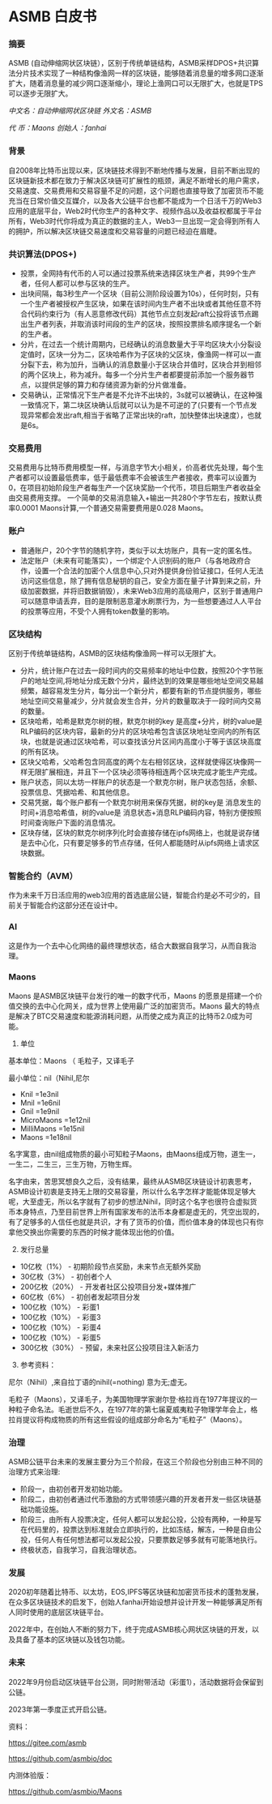 # ASMB 白皮书
### 摘要
ASMB (自动伸缩网状区块链），区别于传统单链结构，ASMB采样DPOS+共识算法分片技术实现了一种结构像渔网一样的区块链，能够随着消息量的增多网口逐渐扩大，随着消息量的减少网口逐渐缩小，理论上渔网口可以无限扩大，也就是TPS可以逐步无限扩大。

_中文名：自动伸缩网状区块链 外文名：ASMB_

_代 币：Maons 创始人：fanhai_

### 背景
自2008年比特币出现以来，区块链技术得到不断地传播与发展，目前不断出现的区块链新技术都在致力于解决区块链可扩展性的瓶颈，满足不断增长的用户需求，交易速度、交易费用和交易容量不足的问题，这个问题也直接导致了加密货币不能充当在日常价值交互媒介，以及各大公链平台也都不能成为一个日活千万的Web3应用的底层平台，Web2时代你生产的各种文字、视频作品以及收益权都属于平台所有，Web3时代你将成为真正的数据的主人，Web3一旦出现一定会得到所有人的拥护，所以解决区块链交易速度和交易容量的问题已经迫在眉睫。

### 共识算法(DPOS+)
- 投票，全网持有代币的人可以通过投票系统来选择区块生产者，共99个生产者，任何人都可以参与区块的生产。
- 出块间隔，每3秒生产一个区块（目前公测阶段设置为10s），任何时刻，只有一个生产者被授权产生区块，如果在该时间内生产者不出块或者其他任意不符合代码约束行为（有人恶意修改代码）其他节点立刻发起raft公投将该节点踢出生产者列表，并取消该时间段的生产的区块，按照投票排名顺序提名一个新的生产者。
- 分片，在过去一个统计周期内，已经确认的消息数量大于平均区块大小分裂设定值时，区块一分为二，区块哈希作为子区块的父区块，像渔网一样可以一直分裂下去，称为加升，当确认的消息数量小于区块合并值时，区块合并到相邻的两个区块上，称为减升。每多一个分片生产者都要提前添加一个服务器节点，以提供足够的算力和存储资源为新的分片做准备。
- 交易确认，正常情况下生产者是不允许不出块的，3s就可以被确认，在这种强一致情况下，第二块区块确认后就可以认为是不可逆的了(只要有一个节点发现异常都会发出raft,相当于省略了正常出块的raft，加快整体出块速度），也就是6s。
### 交易费用
交易费用与比特币费用模型一样，与消息字节大小相关，价高者优先处理，每个生产者都可以设置最低费率，低于最低费率不会被该生产者接收，费率可以设置为0，在项目初始阶段生产者每生产一个区块奖励一个代币，项目后期生产者收益全由交易费用支撑。
一个简单的交易消息输入+输出一共280个字节左右，按默认费率0.0001 Maons计算,一个普通交易需要费用是0.028 Maons。
### 账户

- 普通账户，20个字节的随机字符，类似于以太坊账户，具有一定的匿名性。
- 法定账户（未来有可能落实），一个绑定个人识别码的账户（与各地政府合作，设置一个合法的加密个人信息中心,只对外提供身份验证接口，任何人无法访问这些信息，除了拥有信息秘钥的自己，安全方面在量子计算到来之前，升级加密数据，并将旧数据销毁），未来Web3应用的高级用户，区别于普通用户可以随意申请丢弃，目的是限制恶意灌水刷票行为，为一些想要通过人人平台的投票等应用，不受个人拥有token数量的影响。

### 区块结构
区别于传统单链结构，ASMB的区块结构像渔网一样可以无限扩大。
- 分片，统计账户在过去一段时间内的交易频率的地址中位数，按照20个字节账户的地址空间,将地址分成无数个分片，最终达到的效果是哪些地址空间交易越频繁，越容易发生分片，每分出一个新分片，都要有新的节点提供服务，哪些地址空间交易量减少，分片就会发生合并，分片的数量取决于一段时间内交易的数量。
- 区块哈希，哈希是默克尔树的根，默克尔树的key 是高度+分片，树的value是RLP编码的区块内容，最新的分片的区块哈希包含该区块地址空间内的所有区块，也就是说通过区块哈希，可以查找该分片区间内高度小于等于该区块高度的所有区块。
- 区块父哈希，父哈希包含同高度的两个左右相邻区块，这样就使得区块像网一样无限扩展相连，并且下一个区块必须等待相连两个区块完成才能生产完成。
- 账户状态，同以太坊一样账户的状态是一个默克尔树，账户状态包括，余额、投票信息、凭据哈希、和其他信息。
- 交易凭据，每个账户都有一个默克尔树用来保存凭据，树的key是 消息发生的时间+消息哈希值，树的value是 消息状态+消息RLP编码内容，特别方便按照时间查询账户下面的消息情况。
- 区块存储，区块的默克尔树序列化时会直接存储在ipfs网络上，也就是说存储是去中心化，只有要足够多的节点存储，任何人都能随时从ipfs网络上请求区块数据。


### 智能合约（AVM）
作为未来千万日活应用的web3应用的首选底层公链，智能合约是必不可少的，目前关于智能合约这部分还在设计中。

### AI
这是作为一个去中心化网络的最终理想状态，结合大数据自我学习，从而自我治理。

### Maons
Maons 是ASMB区块链平台发行的唯一的数字代币，Maons 的愿景是搭建一个价值交换的去中心化网关，成为世界上使用最广泛的加密货币。Maons 最大的特点是解决了BTC交易速度和能源消耗问题，从而使之成为真正的比特币2.0成为可能。

1. 单位

基本单位：Maons （ 毛粒子，又译毛子

最小单位：nil（Nihil,尼尔
-  Knil         =1e3nil
-  Mnil         =1e6nil
-  Gnil         =1e9nil
-  MicroMaons   =1e12nil
-  MilliMaons   =1e15nil
-  Maons        =1e18nil

名字寓意，由nil组成物质的最小可知粒子Maons，由Maons组成万物，道生一，一生二，二生三，三生万物，万物生辉。

名字由来，苦思冥想良久之后，没有结果，最终从ASMB区块链设计初衷思考，ASMB设计初衷是支持无上限的交易容量，所以什么名字怎样才能能体现足够大呢，大至虚无，所以名字就有了初步的想法Nihil，同时这个名字也很符合虚拟货币本身特点，乃至目前世界上所有国家发布的法币本身都是虚无的，凭空出现的，有了足够多的人信任也就是共识，才有了货币的价值，而价值本身的体现也只有你拿他交换出你需要的东西的时候才能体现出他的价值。




2. 发行总量

- 10亿枚（1%）       - 初期阶段节点奖励，未来节点无额外奖励
- 30亿枚（3%）       - 初创者个人
- 200亿枚（20%）     - 开发者社区公投项目分发+媒体推广
- 60亿枚（6%）       - 初创者发起项目分发
- 100亿枚（10%）     - 彩蛋1
- 100亿枚（10%）     - 彩蛋3
- 100亿枚（10%）     - 彩蛋4
- 100亿枚（10%）     - 彩蛋5
- 300亿枚（30%）     - 预留，未来社区公投项目注入新活力

3. 参考资料：

尼尔（Nihil）,来自拉丁语的nihil(=nothing) 意为无;虚无。

毛粒子（Maons），又译毛子，为美国物理学家谢尔登·格拉肖在1977年提议的一种粒子命名法。毛逝世后不久，在1977年的第七届夏威夷粒子物理学年会上，格拉肖提议将构成物质的所有这些假设的组成部分命名为“毛粒子”（Maons）。

### 治理
ASMB公链平台未来的发展主要分为三个阶段，在这三个阶段也分别由三种不同的治理方式来治理:
- 阶段一，由初创者开发初始功能。
- 阶段二，由初创者通过代币激励的方式带领感兴趣的开发者开发一些区块链基础功能设施。
- 阶段三，由所有人投票决定，任何人都可以发起公投，公投有两种，一种是写在代码里的，投票达到标准就会立即执行的，比如冻结，解冻，一种是自由公投，任何人有任何想法都可以发起公投，只要票数足够多就有可能落地执行。
- 终极状态，自我学习，自我治理状态。




### 发展

2020初年随着比特币、以太坊，EOS,IPFS等区块链和加密货币技术的蓬勃发展，在众多区块链技术的启发下，创始人fanhai开始设想并设计开发一种能够满足所有人同时使用的底层区块链平台。

2022年中，在创始人不断的努力下，终于完成ASMB核心网状区块链的开发，以及具备了基本的区块链以及钱包功能。

### 未来

2022年9月份启动区块链平台公测，同时附带活动（彩蛋1），活动数据将会保留到公链。

2023年第一季度正式开启公链。



资料：

https://gitee.com/asmb

https://github.com/asmbio/doc

内测体验版：

https://github.com/asmbio/Maons
